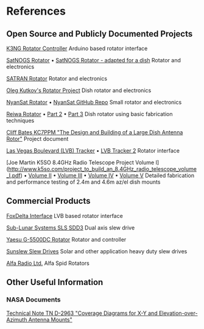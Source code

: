 # References

## Open Source and Publicly Documented Projects

[K3NG Rotator Controller](https://github.com/k3ng/k3ng_rotator_controller) Arduino based rotator interface

[SatNOGS Rotator](https://satnogs.org/documentation/projects/) &bull; [SatNOGS Rotator - adapted for a dish](https://community.libre.space/t/v3-1-dc-rotator/1145) Rotator and electronics

[SATRAN Rotator](https://www.satran.io) Rotator and electronics

[Oleg Kutkov's Rotator Project](https://olegkutkov.me/2021/02/11/small-satellite-dish-with-rotator/) Dish rotator and electronics

[NyanSat Rotator](https://nyan-sat.com/chapter0.html) &bull; [NyanSat GitHub Repo](https://github.com/RedBalloonShenanigans/antenny) Small rotator and electronics 

[Reiwa Rotator](https://reiwaembedded.com/mobile-satellite-ground-station-part-1-design-concept/) &bull; [Part 2](https://reiwaembedded.com/mobile-satellite-ground-station-part-2-assembly/) &bull; [Part 3](https://reiwaembedded.com/dish-antenna-rotatorpart-3-integration/) Dish rotator using basic fabrication techniques

[Cliff Bates KC7PPM "The Design and Building of a Large Dish Antenna Rotor"](https://www.radio-astronomy.org/pdf/LargeRadioAstronomyDishAntennaRotor_Bates_full_final.pdf) Project document

[Las Vegas Boulevard (LVB) Tracker](http://www.g6lvb.com/Articles/LVBTracker/index.htm) &bull; [LVB Tracker 2](http://www.g6lvb.com/Articles/LVBTracker2/index.htm) Rotator interface

[Joe Martin K5SO 8.4GHz Radio Telescope Project Volume I]
(http://www.k5so.com/project_to_build_an_8.4GHz_radio_telescope_volume_I.pdf) &bull; [Volume II](http://www.k5so.com/project_to_build_an_8.4GHz_radio_telescope_volume_II.pdf) &bull; [Volume III](http://www.k5so.com/project_to_build_an_8.4GHz_radio_telescope_volume_III.pdf) &bull; [Volume IV](http://www.k5so.com/project_to_build_an_8.4GHz_radio_telescope_volume_IV.pdf) &bull; [Volume V](http://www.k5so.com/project_to_build_an_8.4GHz_radio_telescope_volume_V.pdf) Detailed fabrication and performance testing of 2.4m and 4.6m az/el dish mounts

## Commercial Products

[FoxDelta Interface](https://www.foxdelta.com/products/satellite.htm) LVB based rotator interface

[Sub-Lunar Systems SLS SDD3](https://sub-lunar.com/products) Dual axis slew drive

[Yaesu G-5500DC Rotator](https://www.yaesu.com/indexVS.cfm?cmd=DisplayProducts&ProdCatID=104&encProdID=79A89CEC477AA3B819EE02831F3FD5B8&DivisionID=65&isArchived=0) Rotator and controller

[Sunslew Slew Drives](http://www.sunslewdrive.com) Solar and other application heavy duty slew drives

[Alfa Radio Ltd.](http://www.alfaradio.ca/) Alfa Spid Rotators


## Other Useful Information

### NASA Documents
[Technical Note TN D-2963 "Coverage Diagrams for X-Y and Elevation-over-Azimuth Antenna Mounts"](https://ntrs.nasa.gov/api/citations/19650021134/downloads/19650021134.pdf)


